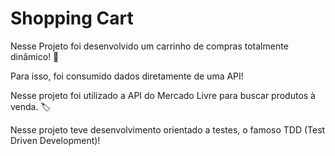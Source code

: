 <h1>Shopping Cart</h1>

<p>Nesse Projeto foi desenvolvido um carrinho de compras totalmente dinâmico! 🛒

Para isso, foi consumido dados diretamente de uma API!

Nesse projeto foi utilizado a API do Mercado Livre para buscar produtos à venda. 🏷

Nesse projeto teve desenvolvimento orientado a testes, o famoso TDD (Test Driven Development)!</p>
